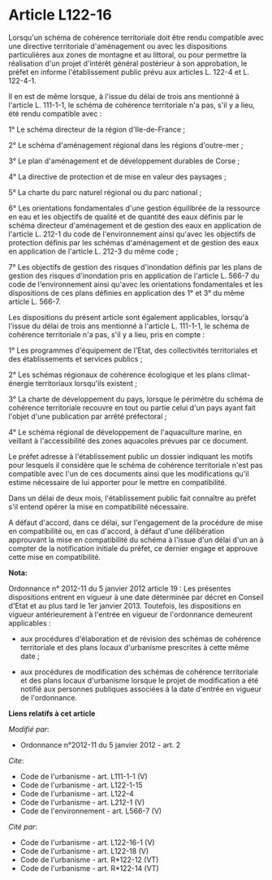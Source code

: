 # Article L122-16

Lorsqu'un schéma de cohérence territoriale doit être rendu compatible avec une directive territoriale d'aménagement ou avec
les dispositions particulières aux zones de montagne et au littoral, ou pour permettre la réalisation d'un projet d'intérêt
général postérieur à son approbation, le préfet en informe l'établissement public prévu aux articles L. 122-4 et L. 122-4-1. 

Il en est de même lorsque, à l'issue du délai de trois ans mentionné à l'article L. 111-1-1, le schéma de cohérence
territoriale n'a pas, s'il y a lieu, été rendu compatible avec : 

1° Le schéma directeur de la région d'Ile-de-France ; 

2° Le schéma d'aménagement régional dans les régions d'outre-mer ; 

3° Le plan d'aménagement et de développement durables de Corse ; 

4° La directive de protection et de mise en valeur des paysages ; 

5° La charte du parc naturel régional ou du parc national ; 

6° Les orientations fondamentales d'une gestion équilibrée de la ressource en eau et les objectifs de qualité et de quantité
des eaux définis par le schéma directeur d'aménagement et de gestion des eaux en application de l'article L. 212-1 du code de
l'environnement ainsi qu'avec les objectifs de protection définis par les schémas d'aménagement et de gestion des eaux en
application de l'article L. 212-3 du même code ; 

7° Les objectifs de gestion des risques d'inondation définis par les plans de gestion des risques d'inondation pris en
application de l'article L. 566-7 du code de l'environnement ainsi qu'avec les orientations fondamentales et les dispositions
de ces plans définies en application des 1° et 3° du même article L. 566-7. 

Les dispositions du présent article sont également applicables, lorsqu'à l'issue du délai de trois ans mentionné à l'article
L. 111-1-1, le schéma de cohérence territoriale n'a pas, s'il y a lieu, pris en compte : 

1° Les programmes d'équipement de l'Etat, des collectivités territoriales et des établissements et services publics ; 

2° Les schémas régionaux de cohérence écologique et les plans climat-énergie territoriaux lorsqu'ils existent ; 

3° La charte de développement du pays, lorsque le périmètre du schéma de cohérence territoriale recouvre en tout ou partie
celui d'un pays ayant fait l'objet d'une publication par arrêté préfectoral ; 

4° Le schéma régional de développement de l'aquaculture marine, en veillant à l'accessibilité des zones aquacoles prévues par
ce document. 

Le préfet adresse à l'établissement public un dossier indiquant les motifs pour lesquels il considère que le schéma de
cohérence territoriale n'est pas compatible avec l'un de ces documents ainsi que les modifications qu'il estime nécessaire de
lui apporter pour le mettre en compatibilité. 

Dans un délai de deux mois, l'établissement public fait connaître au préfet s'il entend opérer la mise en compatibilité
nécessaire. 

A défaut d'accord, dans ce délai, sur l'engagement de la procédure de mise en compatibilité ou, en cas d'accord, à défaut
d'une délibération approuvant la mise en compatibilité du schéma à l'issue d'un délai d'un an à compter de la notification
initiale du préfet, ce dernier engage et approuve cette mise en compatibilité.

**Nota:**

Ordonnance n° 2012-11 du 5 janvier 2012 article 19 : Les présentes dispositions entrent en vigueur à une date déterminée par
décret en Conseil d'Etat et au plus tard le 1er janvier 2013. Toutefois, les dispositions en vigueur antérieurement à
l'entrée en vigueur de l'ordonnance demeurent applicables :

- aux procédures d'élaboration et de révision des schémas de cohérence territoriale et des plans locaux d'urbanisme
prescrites à cette même date ;

- aux procédures de modification des schémas de cohérence territoriale et des plans locaux d'urbanisme lorsque le projet de
modification a été notifié aux personnes publiques associées à la date d'entrée en vigueur de l'ordonnance.

**Liens relatifs à cet article**

_Modifié par_:

  - Ordonnance n°2012-11 du 5 janvier 2012 - art. 2

_Cite_:

  - Code de l'urbanisme - art. L111-1-1 (V)
  - Code de l'urbanisme - art. L122-1-15
  - Code de l'urbanisme - art. L122-4
  - Code de l'urbanisme - art. L212-1 (V)
  - Code de l'environnement - art. L566-7 (V)

_Cité par_:

  - Code de l'urbanisme - art. L122-16-1 (V)
  - Code de l'urbanisme - art. L122-18 (V)
  - Code de l'urbanisme - art. R*122-12 (VT)
  - Code de l'urbanisme - art. R*122-14 (VT)
